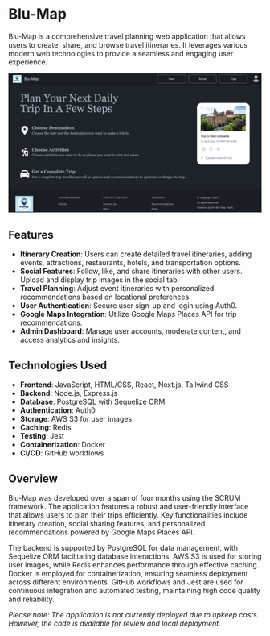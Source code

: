 # Blu-Map

Blu-Map is a comprehensive travel planning web application that allows users to create, share, and browse travel itineraries. It leverages various modern web technologies to provide a seamless and engaging user experience.

![BluMap Landing Page](client/public/homepage-screenshot.png)

## Features

- **Itinerary Creation**: Users can create detailed travel itineraries, adding events, attractions, restaurants, hotels, and transportation options.
- **Social Features**: Follow, like, and share itineraries with other users. Upload and display trip images in the social tab.
- **Travel Planning**: Adjust event itineraries with personalized recommendations based on locational preferences.
- **User Authentication**: Secure user sign-up and login using Auth0.
- **Google Maps Integration**: Utilize Google Maps Places API for trip recommendations.
- **Admin Dashboard**: Manage user accounts, moderate content, and access analytics and insights.

## Technologies Used

- **Frontend**: JavaScript, HTML/CSS, React, Next.js, Tailwind CSS
- **Backend**: Node.js, Express.js
- **Database**: PostgreSQL with Sequelize ORM
- **Authentication**: Auth0
- **Storage**: AWS S3 for user images
- **Caching**: Redis
- **Testing**: Jest
- **Containerization**: Docker
- **CI/CD**: GitHub workflows

## Overview

Blu-Map was developed over a span of four months using the SCRUM framework. The application features a robust and user-friendly interface that allows users to plan their trips efficiently. Key functionalities include itinerary creation, social sharing features, and personalized recommendations powered by Google Maps Places API.

The backend is supported by PostgreSQL for data management, with Sequelize ORM facilitating database interactions. AWS S3 is used for storing user images, while Redis enhances performance through effective caching. Docker is employed for containerization, ensuring seamless deployment across different environments. GitHub workflows and Jest are used for continuous integration and automated testing, maintaining high code quality and reliability.

_Please note: The application is not currently deployed due to upkeep costs. However, the code is available for review and local deployment._
